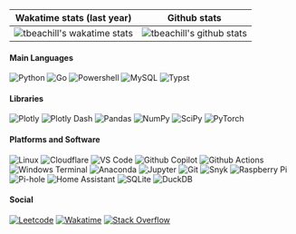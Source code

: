| Wakatime stats (last year)                                                                                                                                                                      | Github stats                                                                                                                                    |
| ----------------------------------------------------------------------------------------------------------------------------------------------------------------------------------------------- | ----------------------------------------------------------------------------------------------------------------------------------------------- |
| ![tbeachill's wakatime stats](https://github-readme-stats.vercel.app/api/wakatime?username=tbeachill&layout=compact&theme=github_dark&hide_title=true&langs_count=10&hide=other&range=last_year&hide_border=true) | ![tbeachill's github stats](https://github-readme-stats.vercel.app/api?username=tbeachill&theme=github_dark&hide_title=true&count_private=true&show_icons=true&show=reviews&include_all_commits=true&hide_border=true&rank_icon=github) |


#### Main Languages
![Python](https://img.shields.io/badge/-Python-4584B6?logo=python&logoColor=white&style=flat-square)
![Go](https://img.shields.io/badge/-Go-00ADD9?logo=go&logoColor=white&style=flat-square)
![Powershell](https://img.shields.io/badge/-Powershell-00ADD9?logo=powershell&logoColor=white&style=flat-square)
![MySQL](https://img.shields.io/badge/-MySQL-00758f?logo=mysql&logoColor=white&style=flat-square)
![Typst](https://img.shields.io/badge/-typst-239dad?logo=typst&logoColor=white&style=flat-square)

#### Libraries
![Plotly](https://img.shields.io/badge/-Plotly-2a3f5f?logo=plotly&logoColor=white&style=flat-square)
![Plotly Dash](https://img.shields.io/badge/-Plotly%20Dash-2a3f5f?logo=plotly&logoColor=white&style=flat-square)
![Pandas](https://img.shields.io/badge/-Pandas-150458?logo=pandas&logoColor=white&style=flat-square)
![NumPy](https://img.shields.io/badge/-NumPy-4dabcf?logo=numpy&logoColor=white&style=flat-square)
![SciPy](https://img.shields.io/badge/-SciPy-0054a6?logo=scipy&logoColor=white&style=flat-square)
![PyTorch](https://img.shields.io/badge/-PyTorch-DE3412?logo=pytorch&logoColor=white&style=flat-square)

#### Platforms and Software
![Linux](https://img.shields.io/badge/-Linux-FCC624?logo=linux&logoColor=black&style=flat-square)
![Cloudflare](https://img.shields.io/badge/-Cloudflare-F38020?logo=cloudflare&logoColor=white&style=flat-square)
![VS Code](https://img.shields.io/badge/-VS%20Code-0098FF?logo=visualstudiocode&logoColor=white&style=flat-square)
![Github Copilot](https://img.shields.io/badge/-Github%20Copilot-4078c0?logo=githubcopilot&logoColor=white&style=flat-square)
![Github Actions](https://img.shields.io/badge/-Github%20Actions-4078c0?logo=githubactions&logoColor=white&style=flat-square)
![Windows Terminal](https://img.shields.io/badge/-Windows%20Terminal-4D4D4D?logo=windowsterminal&logoColor=white&style=flat-square)
![Anaconda](https://img.shields.io/badge/-Anaconda-44A833?logo=anaconda&logoColor=white&style=flat-square)
![Jupyter](https://img.shields.io/badge/-Jupyter-F37626?logo=jupyter&logoColor=white&style=flat-square)
![Git](https://img.shields.io/badge/-Git-f1502f?logo=git&logoColor=white&style=flat-square)
![Snyk](https://img.shields.io/badge/-Snyk-4C4A73?logo=snyk&logoColor=white&style=flat-square)
![Raspberry Pi](https://img.shields.io/badge/-Raspberry%20Pi-C51A4A?logo=raspberrypi&logoColor=white&style=flat-square)
![Pi-hole](https://img.shields.io/badge/-Pihole-96060C?logo=pihole&logoColor=white&style=flat-square)
![Home Assistant](https://img.shields.io/badge/-Home%20Assistant-18BCF2?logo=homeassistant&logoColor=white&style=flat-square)
![SQLite](https://img.shields.io/badge/-SQLite-003B57?logo=sqlite&logoColor=white&style=flat-square)
![DuckDB](https://img.shields.io/badge/-DuckDB-FFF000?logo=duckdb&logoColor=black&style=flat-square)

#### Social
[![Leetcode](https://img.shields.io/badge/-LeetCode-FFA116?logo=leetcode&logoColor=white&style=flat-square)](https://leetcode.com/tbeachill/)
[![Wakatime](https://img.shields.io/badge/-Wakatime-000000?logo=wakatime&logoColor=white&style=flat-square)](https://wakatime.com/@tbeachill)
[![Stack Overflow](https://img.shields.io/badge/-Stack%20Overflow-F48024?logo=stackoverflow&logoColor=white&style=flat-square)](https://stackoverflow.com/users/16928180/tbeachill)
